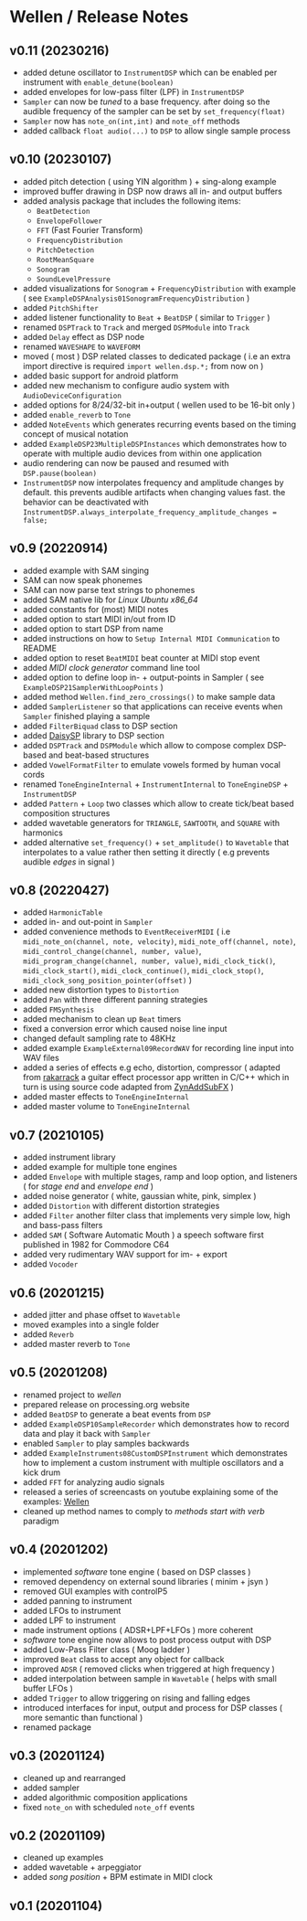 # Wellen / Release Notes

## v0.11 (20230216)

- added detune oscillator to `InstrumentDSP` which can be enabled per instrument with `enable_detune(boolean)`
- added envelopes for low-pass filter (LPF) in `InstrumentDSP`
- `Sampler` can now be *tuned* to a base frequency. after doing so the audible frequency of the sampler can be set by `‌set_frequency(float)`
- `Sampler` now has `note_on(int,int)` and `note_off` methods
- added callback `float audio(...)` to `DSP` to allow single sample process

## v0.10 (20230107)

- added pitch detection ( using YIN algorithm ) + sing-along example
- improved buffer drawing in DSP now draws all in- and output buffers
- added analysis package that includes the following items: 
    - `BeatDetection`
    - `EnvelopeFollower`
    - `FFT` (Fast Fourier Transform)
    - `FrequencyDistribution`
    - `PitchDetection`
    - `RootMeanSquare`
    - `Sonogram`
    - `SoundLevelPressure`
- added visualizations for `Sonogram` + `FrequencyDistribution` with example ( see `ExampleDSPAnalysis01SonogramFrequencyDistribution` )
- added `PitchShifter`
- added listener functionality to `Beat` + `BeatDSP` ( similar to `Trigger` )
- renamed `DSPTrack` to `Track` and merged `DSPModule` into `Track`
- added `Delay` effect as DSP node
- renamed `WAVESHAPE` to `WAVEFORM`
- moved ( most ) DSP related classes to dedicated package ( i.e an extra import directive is required `import wellen.dsp.*;` from now on )
- added basic support for android platform
- added new mechanism to configure audio system with `AudioDeviceConfiguration` 
- added options for 8/24/32-bit in+output ( wellen used to be 16-bit only )
- added `enable_reverb` to `Tone`
- added `NoteEvents` which generates recurring events based on the timing concept of musical notation
- added `ExampleDSP23MultipleDSPInstances` which demonstrates how to operate with multiple audio devices from within one application
- audio rendering can now be paused and resumed with `DSP.pause(boolean)`
- `InstrumentDSP` now interpolates frequency and amplitude changes by default. this prevents audible artifacts when changing values fast. the behavior can be deactivated with `InstrumentDSP.always_interpolate_frequency_amplitude_changes = false;`

## v0.9 (20220914)

- added example with SAM singing
- SAM can now speak phonemes
- SAM can now parse text strings to phonemes
- added SAM native lib for *Linux Ubuntu x86_64*
- added constants for (most) MIDI notes
- added option to start MIDI in/out from ID
- added option to start DSP from name
- added instructions on how to `Setup Internal MIDI Communication` to README
- added option to reset `BeatMIDI` beat counter at MIDI stop event
- added *MIDI clock generator* command line tool
- added option to define loop in- + output-points in Sampler ( see `ExampleDSP21SamplerWithLoopPoints` )
- added method `Wellen.find_zero_crossings()` to make sample data
- added `SamplerListener` so that applications can receive events when `Sampler` finished playing a sample
- added `FilterBiquad` class to DSP section
- added [DaisySP](https://github.com/electro-smith/DaisySP) library to DSP section
- added `DSPTrack` and `DSPModule` which allow to compose complex DSP-based and beat-based structures
- added `VowelFormatFilter` to emulate vowels formed by human vocal cords
- renamed `ToneEngineInternal` + `InstrumentInternal` to `ToneEngineDSP` + `InstrumentDSP`
- added `Pattern` + `Loop` two classes which allow to create tick/beat based composition structures
- added wavetable generators for `TRIANGLE`, `SAWTOOTH`, and `SQUARE` with harmonics
- added alternative `set_frequency()` + `set_amplitude()` to `Wavetable` that interpolates to a value rather then setting it directly ( e.g prevents audible *edges* in signal )

## v0.8 (20220427)

- added `HarmonicTable`
- added in- and out-point in `Sampler`
- added convenience methods to `EventReceiverMIDI` ( i.e `midi_note_on(channel, note, velocity)`, `midi_note_off(channel, note)`, `midi_control_change(channel, number, value)`, `midi_program_change(channel, number, value)`, `midi_clock_tick()`, `midi_clock_start()`, `midi_clock_continue()`, `midi_clock_stop()`, `midi_clock_song_position_pointer(offset)` )
- added new distortion types to `Distortion`
- added `Pan` with three different panning strategies
- added `FMSynthesis`
- added mechanism to clean up `Beat` timers
- fixed a conversion error which caused noise line input
- changed default sampling rate to 48KHz
- added example `ExampleExternal09RecordWAV` for recording line input into WAV files
- added a series of effects e.g echo, distortion, compressor ( adapted from [rakarrack](http://rakarrack.sourceforge.net) a guitar effect processor app written in C/C++ which in turn is using source code adapted from [ZynAddSubFX](https://en.wikipedia.org/wiki/ZynAddSubFX) )
- added master effects to `ToneEngineInternal`
- added master volume to `ToneEngineInternal`

## v0.7 (20210105)

- added instrument library
- added example for multiple tone engines
- added `Envelope` with multiple stages, ramp and loop option, and listeners ( for *stage end* and *envelope end* )
- added noise generator ( white, gaussian white, pink, simplex )
- added `Distortion` with different distortion strategies
- added `Filter` another filter class that implements very simple low, high and bass-pass filters
- added `SAM` ( Software Automatic Mouth ) a speech software first published in 1982 for Commodore C64
- added very rudimentary WAV support for im- + export
- added `Vocoder`

## v0.6 (20201215)

- added jitter and phase offset to `Wavetable`
- moved examples into a single folder
- added `Reverb` 
- added master reverb to  `Tone`

## v0.5 (20201208)

- renamed project to *wellen*
- prepared release on processing.org website
- added `BeatDSP` to generate a beat events from `DSP`
- added `ExampleDSP10SampleRecorder` which demonstrates how to record data and play it back with `Sampler`
- enabled `Sampler` to play samples backwards
- added `ExampleInstruments08CustomDSPInstrument` which demonstrates how to implement a custom instrument with multiple oscillators and a kick drum
- added `FFT` for analyzing audio signals
- released a series of screencasts on youtube explaining some of the examples: [Wellen](https://www.youtube.com/playlist?list=PLXJNr6N-Bu4NzkP4UJ5m-9721MdaZ6v-q)
- cleaned up method names to comply to *methods start with verb* paradigm

## v0.4 (20201202)

- implemented *software* tone engine ( based on DSP classes )
- removed dependency on external sound libraries ( minim + jsyn )
- removed GUI examples with controlP5
- added panning to instrument
- added LFOs to instrument
- added LPF to instrument
- made instrument options ( ADSR+LPF+LFOs ) more coherent
- *software* tone engine now allows to post process output with DSP
- added Low-Pass Filter class ( Moog ladder )
- improved `Beat` class to accept any object for callback
- improved `ADSR` ( removed clicks when triggered at high frequency )
- added interpolation between sample in `Wavetable` ( helps with small buffer LFOs )
- added `Trigger` to allow triggering on rising and falling edges
- introduced interfaces for input, output and process for DSP classes ( more semantic than functional )
- renamed package

## v0.3 (20201124)

- cleaned up and rearranged
- added sampler
- added algorithmic composition applications
- fixed `note_on` with scheduled `note_off` events

## v0.2 (20201109)

- cleaned up examples
- added wavetable + arpeggiator
- added *song position* + BPM estimate in MIDI clock

## v0.1 (20201104)

